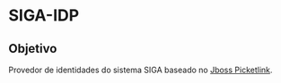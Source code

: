 SIGA-IDP
========


## Objetivo

Provedor de identidades do sistema SIGA baseado no [Jboss Picketlink](https://docs.jboss.org/picketlink/2/latest/reference/html/index.html).

